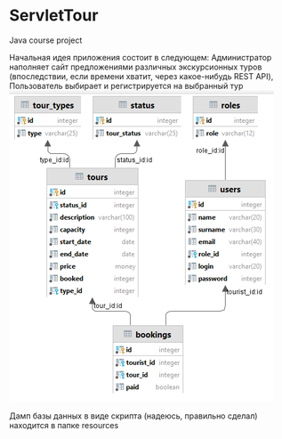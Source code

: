 # ServletTour
Java course project

Начальная идея приложения состоит в следующем:
Администратор наполняет сайт предложениями различных экскурсионных туров (впоследствии, если времени хватит, через какое-нибудь REST API), 
Пользователь выбирает и регистрируется на выбранный тур
![img.png](database_diagram.png)

Дамп базы данных в виде скрипта (надеюсь, правильно сделал) находится в папке resources